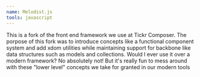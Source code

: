 ```yaml
---
name: Melodist.js
tools: javascript
---
```

This is a fork of the front end framework we use at Tickr Composer.
The porpose of this fork was to introduce concepts like a functional  component system and add xdom utilities while maintaining support for  backbone like data structures such as models and collections.
Would I ever use it over a modern framework? No absolutely not! But it's  really fun to mess around with these "lower level" concepts we take for  granted in our modern tools
